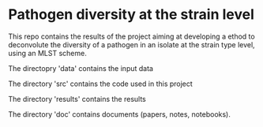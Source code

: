 # Pathogen diversity at the strain level

This repo contains the results of the project aiming at developing a ethod to deconvolute the diversity of a pathogen in an isolate at the strain type level, using an MLST scheme. 

The directopry 'data' contains the input data

The directory 'src' contains the code used in this project

The directory 'results' contains the results

The directory 'doc' contains documents (papers, notes, notebooks).
